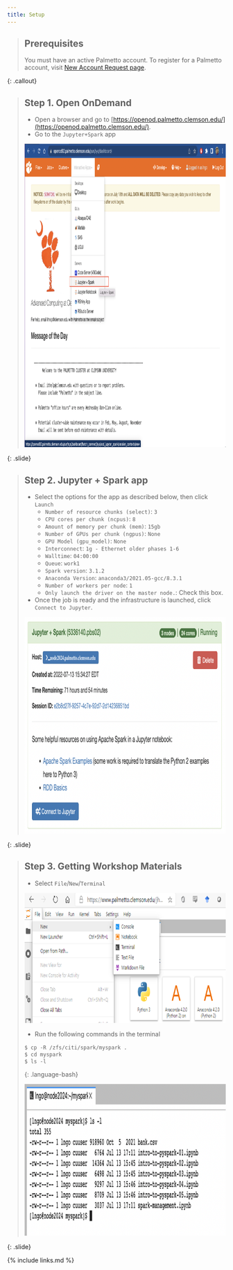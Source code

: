 ```yaml
---
title: Setup
---
```


> ## Prerequisites
> You must have an active Palmetto account. To register
> for a Palmetto account, visit [New Account Request page](https://www.palmetto.clemson.edu/palmetto/basic/new/). 
>
{: .callout}

> ## Step 1. Open OnDemand
> 
> - Open a browser and go to [https://openod.palmetto.clemson.edu/](https://openod.palmetto.clemson.edu/).
> - Go to the `Jupyter+Spark` app
>
> <img src="fig/setup/01.png" alt="Jupyter+Spark app on Open OnDemand" style="height:700px">
>
{: .slide}


> ## Step 2. Jupyter + Spark app
> 
> - Select the options for the app as described below, then click `Launch`
>   - `Number of resource chunks (select)`: `3`
>   - `CPU cores per chunk (ncpus)`: `8`
>   - `Amount of memory per chunk (mem)`:  `15gb`
>   - `Number of GPUs per chunk (ngpus)`:  `None`
>   - `GPU Model (gpu_model)`: `None`
>   - `Interconnect`: `1g - Ethernet older phases 1-6`
>   - `Walltime`: `04:00:00`
>   - `Queue`: `work1`
>   - `Spark version`: `3.1.2`
>   - `Anaconda Version`: `anaconda3/2021.05-gcc/8.3.1`
>   - `Number of workers per node`: `1`
>   - `Only launch the driver on the master node.`: Check this box. 
> - Once the job is ready and the infrastructure is launched, click `Connect to Jupyter`. 
>
> <img src="fig/setup/02.png" alt="Launch Jupyter Spark Server" style="height:500px">
>
{: .slide}


> ## Step 3. Getting Workshop Materials
> 
> - Select `File`/`New`/`Terminal`
>
> <img src="fig/setup/03.png" alt="Terminal" style="height:300px">
>
> - Run the following commands in the terminal
>
> ~~~
> $ cp -R /zfs/citi/spark/myspark .
> $ cd myspark
> $ ls -l
> ~~~
> {: .language-bash}
>
> <img src="fig/setup/04.png" alt="get myspark" style="height:350px">
{: .slide}


{% include links.md %}
